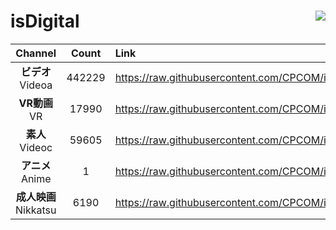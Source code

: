 # isDigital <img align="right" src="https://img.shields.io/github/last-commit/CPCOM/isDigital"/>  
  
| Channel | Count | Link |  
| :-----: | :---: | :--- |  
|**ビデオ**<br />Videoa | 442229 | https://raw.githubusercontent.com/CPCOM/isDigital/main/Videoa.txt |  
|**VR動画**<br />VR | 17990 | https://raw.githubusercontent.com/CPCOM/isDigital/main/VR.txt |  
|**素人**<br />Videoc | 59605 | https://raw.githubusercontent.com/CPCOM/isDigital/main/Videoc.txt |  
|**アニメ**<br />Anime | 1 | https://raw.githubusercontent.com/CPCOM/isDigital/main/Anime.txt |  
|**成人映画**<br />Nikkatsu | 6190 | https://raw.githubusercontent.com/CPCOM/isDigital/main/Nikkatsu.txt |  